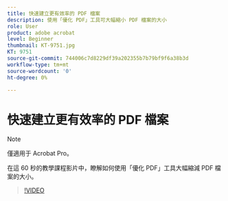 ```yaml
---
title: 快速建立更有效率的 PDF 檔案
description: 使用「優化 PDF」工具可大幅縮小 PDF 檔案的大小
role: User
product: adobe acrobat
level: Beginner
thumbnail: KT-9751.jpg
KT: 9751
source-git-commit: 744006c7d8229df39a202355b7b79bf9f6a38b3d
workflow-type: tm+mt
source-wordcount: '0'
ht-degree: 0%

---
```


# 快速建立更有效率的 PDF 檔案

>[!NOTE]
>
>僅適用于 Acrobat Pro。

在這 60 秒的教學課程影片中，瞭解如何使用「優化 PDF」工具大幅縮減 PDF 檔案的大小。

>[!VIDEO](https://video.tv.adobe.com/v/340077?hidetitle=true)
